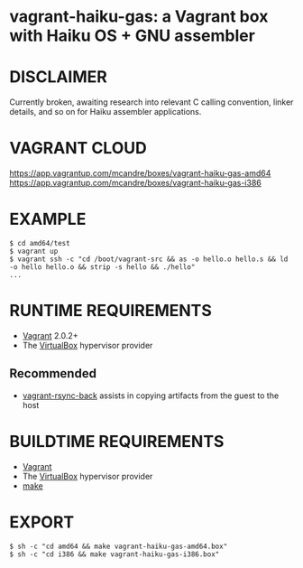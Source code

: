# vagrant-haiku-gas: a Vagrant box with Haiku OS + GNU assembler

# DISCLAIMER

Currently broken, awaiting research into relevant C calling convention, linker details, and so on for Haiku assembler applications.

# VAGRANT CLOUD

https://app.vagrantup.com/mcandre/boxes/vagrant-haiku-gas-amd64
https://app.vagrantup.com/mcandre/boxes/vagrant-haiku-gas-i386

# EXAMPLE

```console
$ cd amd64/test
$ vagrant up
$ vagrant ssh -c "cd /boot/vagrant-src && as -o hello.o hello.s && ld -o hello hello.o && strip -s hello && ./hello"
...
```

# RUNTIME REQUIREMENTS

* [Vagrant](https://www.vagrantup.com) 2.0.2+
* The [VirtualBox](https://www.virtualbox.org) hypervisor provider

## Recommended

* [vagrant-rsync-back](https://github.com/smerrill/vagrant-rsync-back) assists in copying artifacts from the guest to the host

# BUILDTIME REQUIREMENTS

* [Vagrant](https://www.vagrantup.com)
* The [VirtualBox](https://www.virtualbox.org) hypervisor provider
* [make](https://www.gnu.org/software/make/)

# EXPORT

```console
$ sh -c "cd amd64 && make vagrant-haiku-gas-amd64.box"
$ sh -c "cd i386 && make vagrant-haiku-gas-i386.box"
```
